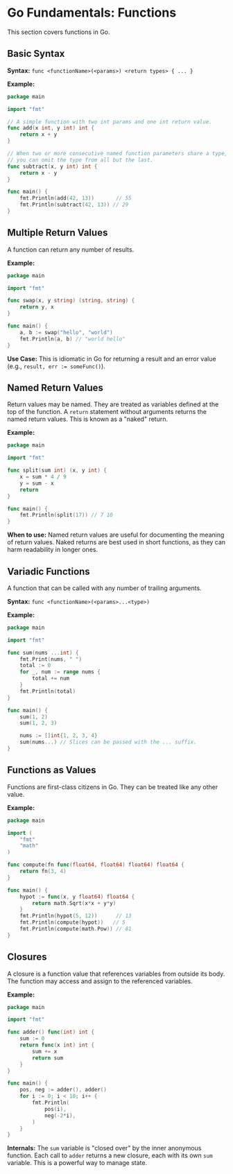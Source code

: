# Go Fundamentals: Functions

This section covers functions in Go.

## Basic Syntax

**Syntax:**
`func <functionName>(<params>) <return types> { ... }`

**Example:**
```go
package main

import "fmt"

// A simple function with two int params and one int return value.
func add(x int, y int) int {
    return x + y
}

// When two or more consecutive named function parameters share a type,
// you can omit the type from all but the last.
func subtract(x, y int) int {
    return x - y
}

func main() {
    fmt.Println(add(42, 13))       // 55
    fmt.Println(subtract(42, 13)) // 29
}
```

## Multiple Return Values

A function can return any number of results.

**Example:**
```go
package main

import "fmt"

func swap(x, y string) (string, string) {
    return y, x
}

func main() {
    a, b := swap("hello", "world")
    fmt.Println(a, b) // "world hello"
}
```
**Use Case:** This is idiomatic in Go for returning a result and an error value (e.g., `result, err := someFunc()`).

## Named Return Values

Return values may be named. They are treated as variables defined at the top of the function. A `return` statement without arguments returns the named return values. This is known as a "naked" return.

**Example:**
```go
package main

import "fmt"

func split(sum int) (x, y int) {
    x = sum * 4 / 9
    y = sum - x
    return
}

func main() {
    fmt.Println(split(17)) // 7 10
}
```
**When to use:** Named return values are useful for documenting the meaning of return values. Naked returns are best used in short functions, as they can harm readability in longer ones.

## Variadic Functions

A function that can be called with any number of trailing arguments.

**Syntax:**
`func <functionName>(<params>...<type>)`

**Example:**
```go
package main

import "fmt"

func sum(nums ...int) {
    fmt.Print(nums, " ")
    total := 0
    for _, num := range nums {
        total += num
    }
    fmt.Println(total)
}

func main() {
    sum(1, 2)
    sum(1, 2, 3)

    nums := []int{1, 2, 3, 4}
    sum(nums...) // Slices can be passed with the ... suffix.
}
```

## Functions as Values

Functions are first-class citizens in Go. They can be treated like any other value.

**Example:**
```go
package main

import (
    "fmt"
    "math"
)

func compute(fn func(float64, float64) float64) float64 {
    return fn(3, 4)
}

func main() {
    hypot := func(x, y float64) float64 {
        return math.Sqrt(x*x + y*y)
    }
    fmt.Println(hypot(5, 12))      // 13
    fmt.Println(compute(hypot))   // 5
    fmt.Println(compute(math.Pow)) // 81
}
```

## Closures

A closure is a function value that references variables from outside its body. The function may access and assign to the referenced variables.

**Example:**
```go
package main

import "fmt"

func adder() func(int) int {
    sum := 0
    return func(x int) int {
        sum += x
        return sum
    }
}

func main() {
    pos, neg := adder(), adder()
    for i := 0; i < 10; i++ {
        fmt.Println(
            pos(i),
            neg(-2*i),
        )
    }
}
```
**Internals:** The `sum` variable is "closed over" by the inner anonymous function. Each call to `adder` returns a new closure, each with its own `sum` variable. This is a powerful way to manage state. 
